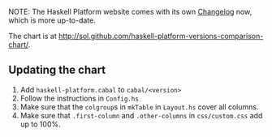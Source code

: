 NOTE: The Haskell Platform website comes with its own
[Changelog](http://www.haskell.org/platform/changelog.html) now, which is more
up-to-date.

The chart is at
http://sol.github.com/haskell-platform-versions-comparison-chart/.

## Updating the chart

 1. Add `haskell-platform.cabal` to `cabal/<version>`
 2. Follow the instructions in `Config.hs`
 3. Make sure that the `colgroup`s in `mkTable` in `Layout.hs` cover all
    columns.
 4. Make sure that `.first-column` and `.other-columns` in `css/custom.css` add
    up to 100%.

